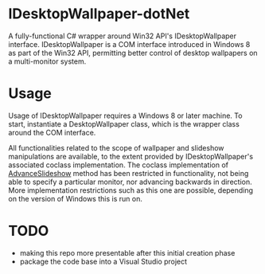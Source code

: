 # IDesktopWallpaper-dotNet
A fully-functional C# wrapper around Win32 API's IDesktopWallpaper interface.
IDesktopWallpaper is a COM interface introduced in Windows 8 as part of the Win32 API, permitting better control of desktop wallpapers on a multi-monitor system.

# Usage
Usage of IDesktopWallpaper requires a Windows 8 or later machine.
To start, instantiate a DesktopWallpaper class, which is the wrapper class around the COM interface.

All functionalities related to the scope of wallpaper and slideshow manipulations are available, to the extent provided by IDesktopWallpaper's associated coclass implementation.
The coclass implementation of [AdvanceSlideshow](https://docs.microsoft.com/en-us/windows/win32/api/shobjidl_core/nf-shobjidl_core-idesktopwallpaper-advanceslideshow) method has been restricted in functionality, not being able to specify a particular monitor, nor advancing backwards in direction.<br/>
More implementation restrictions such as this one are possible, depending on the version of Windows this is run on.

# TODO
- making this repo more presentable after this initial creation phase
- package the code base into a Visual Studio project
